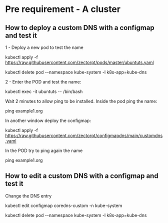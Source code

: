 # Pre requirement - A cluster
## How to deploy a custom DNS with a configmap and test it

1 - Deploy a new pod to test the name

kubectl apply -f https://raw.githubusercontent.com/zectorpt/pods/master/ubuntuts.yaml

kubectl delete pod --namespace kube-system -l k8s-app=kube-dns

2 - Enter the POD and test the name:

kubectl exec -it ubuntuts -- /bin/bash

Wait 2 minutes to allow ping to be installed. Inside the pod ping the name:

ping example1.org

In another window deploy the configmap:

kubectl apply -f https://raw.githubusercontent.com/zectorpt/configmapdns/main/customdns.yaml

In the POD try to ping again the name

ping example1.org


## How to edit a custom DNS with a configmap and test it

Change the DNS entry

kubectl edit configmap coredns-custom -n kube-system

kubectl delete pod --namespace kube-system -l k8s-app=kube-dns
